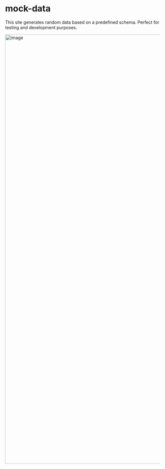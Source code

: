 # mock-data
This site generates random data based on a predefined schema. Perfect for testing and development purposes.

<img width="1393" alt="image" src="https://github.com/satyajitnayk/mock-data/assets/32722867/6a204018-4406-464f-b25b-acacb21eb798">
